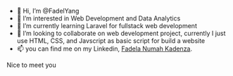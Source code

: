 - 👋 Hi, I’m @FadelYang
- 👀 I’m interested in Web Development and Data Analytics
- 🌱 I’m currently learning Laravel for fullstack web development
- 💞️ I’m looking to collaborate on web development project, currently I just use HTML, CSS, and Javscript as basic script for build a website
- 📫 you can find me on my Linkedin, [Fadela Numah Kadenza](https://www.linkedin.com/in/fadela-numah-kadenza-0305751ab/).

Nice to meet you

<!---
FadelYang/FadelYang is a ✨ special ✨ repository because its `README.md` (this file) appears on your GitHub profile.
You can click the Preview link to take a look at your changes.
--->
